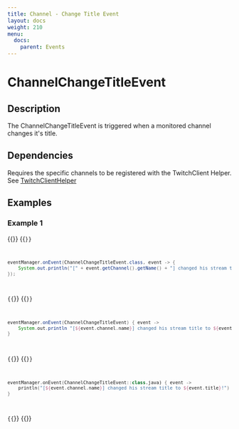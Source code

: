 ```yaml
---
title: Channel - Change Title Event
layout: docs
weight: 210
menu: 
  docs:
    parent: Events
---
```


# ChannelChangeTitleEvent

## Description

The ChannelChangeTitleEvent is triggered when a monitored channel changes it's title.

## Dependencies

Requires the specific channels to be registered with the TwitchClient Helper. See [TwitchClientHelper](../twitch4j/client-helper)

## Examples

### Example 1

{{<codeblocks>}}
{{<code Java>}}
```java
eventManager.onEvent(ChannelChangeTitleEvent.class, event -> {
	System.out.println("[" + event.getChannel().getName() + "] changed his stream title to " + event.getTitle() + "!");
});
```
{{</code>}}
{{<code Groovy>}}
```groovy
eventManager.onEvent(ChannelChangeTitleEvent) { event ->
	System.out.println "[${event.channel.name}] changed his stream title to ${event.title}!"
}
```
{{</code>}}
{{<code Kotlin>}}
```kotlin
eventManager.onEvent(ChannelChangeTitleEvent::class.java) { event ->
	println("[${event.channel.name}] changed his stream title to ${event.title}!")
}
```
{{</code>}}
{{</codeblocks>}}
